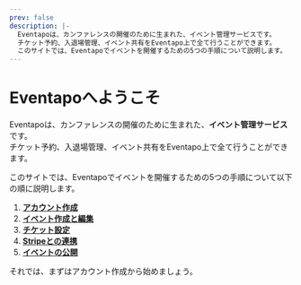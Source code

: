 ```yaml
---
prev: false
description: |-
  Eventapoは、カンファレンスの開催のために生まれた、イベント管理サービスです。
  チケット予約、入退場管理、イベント共有をEventapo上で全て行うことができます。
  このサイトでは、Eventapoでイベントを開催するための5つの手順について説明します。
---
```


# Eventapoへようこそ

Eventapoは、カンファレンスの開催のために生まれた、**イベント管理サービス**です。  
チケット予約、入退場管理、イベント共有をEventapo上で全て行うことができます。

このサイトでは、Eventapoでイベントを開催するための5つの手順について以下の順に説明します。

1. **[アカウント作成](./create-account.md)**
2. **[イベント作成と編集](./create-event.md)**
3. **[チケット設定](./create-ticket.md)**
4. **[Stripeとの連携](./connect-stripe.md)**
5. **[イベントの公開](./publish-event.md)**

それでは、まずはアカウント作成から始めましょう。
